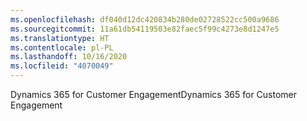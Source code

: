 ```yaml
---
ms.openlocfilehash: df040d12dc420834b280de02728522cc500a9686
ms.sourcegitcommit: 11a61db54119503e82faec5f99c4273e8d1247e5
ms.translationtype: HT
ms.contentlocale: pl-PL
ms.lasthandoff: 10/16/2020
ms.locfileid: "4070049"
---
```

<span data-ttu-id="06287-101">Dynamics 365 for Customer Engagement</span><span class="sxs-lookup"><span data-stu-id="06287-101">Dynamics 365 for Customer Engagement</span></span>
